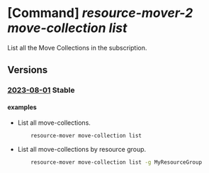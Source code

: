 # [Command] _resource-mover-2 move-collection list_

List all the Move Collections in the subscription.

## Versions

### [2023-08-01](/Resources/mgmt-plane/L3N1YnNjcmlwdGlvbnMve30vcHJvdmlkZXJzL21pY3Jvc29mdC5taWdyYXRlL21vdmVjb2xsZWN0aW9ucw==/2023-08-01.xml) **Stable**

<!-- mgmt-plane /subscriptions/{}/providers/microsoft.migrate/movecollections 2023-08-01 -->
<!-- mgmt-plane /subscriptions/{}/resourcegroups/{}/providers/microsoft.migrate/movecollections 2023-08-01 -->

#### examples

- List all move-collections.
    ```bash
        resource-mover move-collection list
    ```

- List all move-collections by resource group.
    ```bash
        resource-mover move-collection list -g MyResourceGroup
    ```

